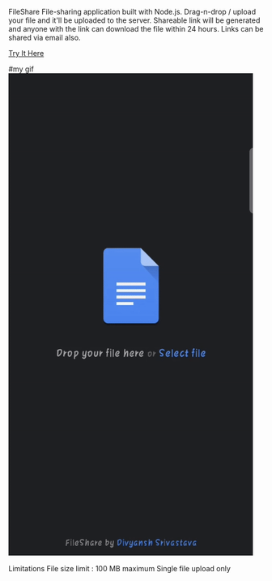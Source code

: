 FileShare
File-sharing application built with Node.js. Drag-n-drop / upload your file and it'll be uploaded to the server. Shareable link will be generated and anyone with the link can download the file within 24 hours. Links can be shared via email also.


<a href="[https://www.google.com/](https://file-sharing-0bha.onrender.com)" target="_blank">Try It Here</a>

#my gif
![](https://github.com/divyansh369/File-sharing/blob/main/tut.gif)


Limitations
File size limit : 100 MB maximum
Single file upload only
